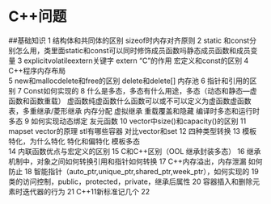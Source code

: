 # C++问题

##基础知识
1 结构体和共同体的区别   sizeof时内存对齐原则
2 static 和const分别怎么用，类里面static和const可以同时修饰成员函数吗静态成员函数和成员变量
3 explicitvolatileextern关键字  extern “C”的作用   宏定义和const的区别
4 C++程序内存布局  
5 new和mallocdelete和free的区别  delete和delete[]       内存池
6 指针和引用的区别
7 Const如何实现的
8 什么是多态，多态有什么用途，多态（动态和静态—虚函数和函数重载） 虚函数纯虚函数什么函数可以或不可以定义为虚函数虚函数表，多重继承/菱形继承 内存分配 虚拟继承   重载覆盖和隐藏   编译时多态和运行时多态
9  如何实现动态绑定   友元函数
10 vector中size()和capacity()的区别
11 mapset vector的原理  stl有哪些容器 对比vector和set
12 四种类型转换
13 模板特化，为什么特化     特化和偏特化  模板多态     
14 内联函数优点与宏定义的区别
15 C和C++区别（OOL 继承封装多态）
16 继承机制中，对象之间如何转换引用和指针如何转换
17 C++内存溢出，内存泄漏   如何防止
18 智能指针（auto_ptr,unique_ptr,shared_ptr,week_ptr），如何实现的
19 类的访问控制，public，protected，private，继承后属性
20 容器插入和删除元素时迭代器的行为
21 C++11新标准记几个
22
